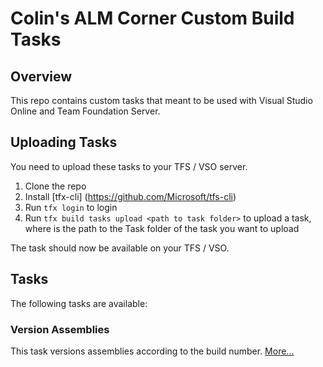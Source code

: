 # Colin's ALM Corner Custom Build Tasks

## Overview
This repo contains custom tasks that meant to be used with Visual Studio Online and Team Foundation Server.

## Uploading Tasks
You need to upload these tasks to your TFS / VSO server.

1. Clone the repo
2. Install [tfx-cli] (https://github.com/Microsoft/tfs-cli)
3. Run `tfx login` to login
4. Run `tfx build tasks upload <path to task folder>` to upload a task, where <path to task folder> is the path to the Task folder of the task you want to upload

The task should now be available on your TFS / VSO.

## Tasks
The following tasks are available:

### Version Assemblies
This task versions assemblies according to the build number. [More...](./Tasks/VersionAssemblies)
